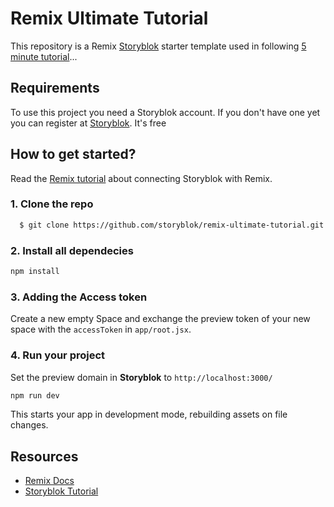 # Remix Ultimate Tutorial

This repository is a Remix [Storyblok](https://www.storyblok.com) starter template used in following [5 minute tutorial](https://www.storyblok.com/tp/headless-cms-remix)...

## Requirements

To use this project you need a Storyblok account. If you don't have one yet you can register at [Storyblok](https://www.storyblok.com). It's free

## How to get started?

Read the [Remix tutorial](https://www.storyblok.com/tp/headless-cms-remix) about connecting Storyblok with Remix.

### 1. Clone the repo

```sh
  $ git clone https://github.com/storyblok/remix-ultimate-tutorial.git
```

### 2. Install all dependecies

```sh
npm install
```

### 3. Adding the Access token

Create a new empty Space and exchange the preview token of your new space with the `accessToken` in `app/root.jsx`.

### 4. Run your project

Set the preview domain in <strong>Storyblok</strong> to `http://localhost:3000/`

```sh
npm run dev
```

This starts your app in development mode, rebuilding assets on file changes.

## Resources

- [Remix Docs](https://remix.run/docs)
- [Storyblok Tutorial]()
